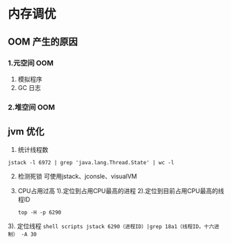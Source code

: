 # 内存调优

## OOM 产生的原因

### 1.元空间 OOM
1. 模拟程序
2. GC 日志


### 2.堆空间 OOM


## jvm 优化
1. 统计线程数
```shell script
jstack -l 6972 | grep 'java.lang.Thread.State' | wc -l
```
2. 检测死锁
可使用jstack、jconsle、visualVM

3. CPU占用过高
  1).定位到占用CPU最高的进程
  2).定位到目前占用CPU最高的线程ID
    ```shell script
    top -H -p 6290
    ```
  3). 定位线程
    ```shell scripts
    jstack 6290（进程ID）|grep 18a1（线程ID，十六进制） -A 30
    ```